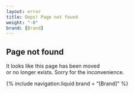 ```yaml
---
layout: error
title: Oops! Page not found
weight: "-0"
brand: [Brand]
---
```


<h2>Page not found</h2>
<p>
	It looks like this page has been moved<br>
	or no longer exists. Sorry for the inconvenience.
</p>
{% include navigation.liquid  brand = "[Brand]" %}
